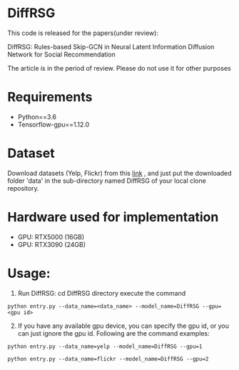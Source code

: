 # DiffRSG
This code is released for the papers(under review): 

DiffRSG: Rules-based Skip-GCN in Neural Latent Information Diffusion Network for Social Recommendation

The article is in the period of review. Please do not use it for other purposes

# Requirements
- Python==3.6
- Tensorflow-gpu==1.12.0

# Dataset
Download datasets (Yelp, Flickr) from this [link](https://drive.google.com/drive/folders/1YAJvgsCJLKDFPVFMX3OG7v3m1LAYZD5R?usp=sharing) , and just put the downloaded folder 'data' in the sub-directory named DiffRSG of your local clone repository.

# Hardware used for implementation
- GPU: RTX5000 (16GB)
- GPU: RTX3090 (24GB)

# Usage:
1. Run DiffRSG:
cd DiffRSG directory execute the command
```
python entry.py --data_name=<data_name> --model_name=DiffRSG --gpu=<gpu id>
``` 
2. If you have any available gpu device, you can specify the gpu id, or you can just ignore the gpu id. 
Following are the command examples:  
```
python entry.py --data_name=yelp --model_name=DiffRSG --gpu=1
```  
```
python entry.py --data_name=flickr --model_name=DiffRSG --gpu=2
```

